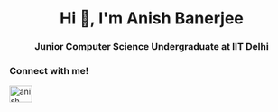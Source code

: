 <h1 align="center">Hi 👋, I'm Anish Banerjee</h1>

<h3 align="center">Junior Computer Science Undergraduate at IIT Delhi</h3>

<h3 align="left">Connect with me!</h3>
<a href="https://www.linkedin.com/in/anish-banerjee-65442824a/" target="blank"><img align="center" src="https://raw.githubusercontent.com/rahuldkjain/github-profile-readme-generator/master/src/images/icons/Social/linked-in-alt.svg" alt="anish banerjee" height="30" width="40" /></a>
